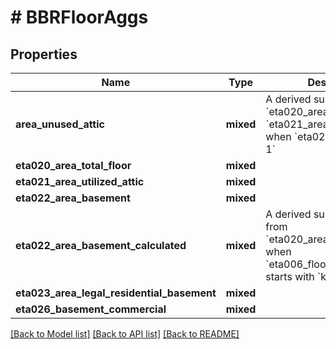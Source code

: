 # # BBRFloorAggs

## Properties

Name | Type | Description | Notes
------------ | ------------- | ------------- | -------------
**area_unused_attic** | **mixed** | A derived sum from &#x60;eta020_area_total_floor&#x60; - &#x60;eta021_area_utilized_attic&#x60; when &#x60;eta025_floor_type &#x3D;&#x3D; 1&#x60; | [optional]
**eta020_area_total_floor** | **mixed** |  | [optional]
**eta021_area_utilized_attic** | **mixed** |  | [optional]
**eta022_area_basement** | **mixed** |  | [optional]
**eta022_area_basement_calculated** | **mixed** | A derived sum by Resights from &#x60;eta020_area_total_floor&#x60; when &#x60;eta006_floor_name_building&#x60; starts with &#x60;k&#x60; | [optional]
**eta023_area_legal_residential_basement** | **mixed** |  | [optional]
**eta026_basement_commercial** | **mixed** |  | [optional]

[[Back to Model list]](../../README.md#models) [[Back to API list]](../../README.md#endpoints) [[Back to README]](../../README.md)
